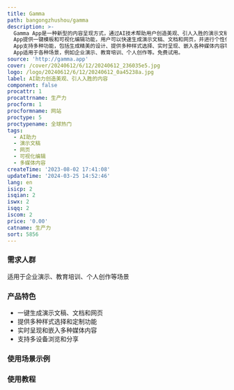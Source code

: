```yaml
---
title: Gamma
path: bangongzhushou/gamma
description: >-
  Gamma App是一种新型的内容呈现方式，通过AI技术帮助用户创造美观、引人入胜的演示文稿和网页，无需繁琐的格式和设计工作。Gamma
  App提供一键模板和可视化编辑功能，用户可以快速生成演示文稿、文档和网页，并进行个性化定制。Gamma
  App支持多种功能，包括生成精美的设计、提供多种样式选择、实时呈现、嵌入各种媒体内容等。用户可以在任何设备上浏览和分享创作的内容。Gamma
  App适用于各种场景，例如企业演示、教育培训、个人创作等。免费试用。
source: 'http://gamma.app'
cover: /cover/20240612/6/12/20240612_236035e5.jpg
logo: /logo/20240612/6/12/20240612_0a45238a.jpg
label: AI助力创造美观、引人入胜的内容
component: false
procattr: 1
procattrname: 生产力
procform: 1
procformname: 网站
proctype: 5
proctypename: 全球热门
tags:
  - AI助力
  - 演示文稿
  - 网页
  - 可视化编辑
  - 多媒体内容
createTime: '2023-08-02 17:41:08'
updateTime: '2024-03-25 14:52:46'
lang: en
isicp: 2
isqian: 2
iswx: 2
isqq: 2
iscom: 2
price: '0.00'
catname: 生产力
sort: 5856
---
```




### 需求人群
适用于企业演示、教育培训、个人创作等场景

### 产品特色
- 一键生成演示文稿、文档和网页
- 提供多种样式选择和定制功能
- 实时呈现和嵌入多种媒体内容
- 支持多设备浏览和分享

### 使用场景示例


### 使用教程


  
